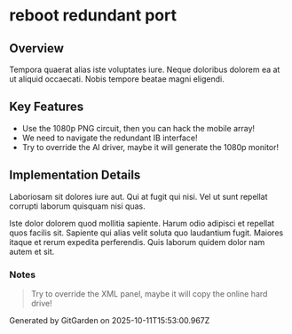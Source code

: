 # reboot redundant port

## Overview
Tempora quaerat alias iste voluptates iure. Neque doloribus dolorem ea at ut aliquid occaecati. Nobis tempore beatae magni eligendi.

## Key Features
- Use the 1080p PNG circuit, then you can hack the mobile array!
- We need to navigate the redundant IB interface!
- Try to override the AI driver, maybe it will generate the 1080p monitor!

## Implementation Details
Laboriosam sit dolores iure aut. Qui at fugit qui nisi. Vel ut sunt repellat corrupti laborum quisquam nisi quas.
 Iste dolor dolorem quod mollitia sapiente. Harum odio adipisci et repellat quos facilis sit. Sapiente qui alias velit soluta quo laudantium fugit. Maiores itaque et rerum expedita perferendis. Quis laborum quidem dolor nam autem et sit.

### Notes
> Try to override the XML panel, maybe it will copy the online hard drive!

Generated by GitGarden on 2025-10-11T15:53:00.967Z